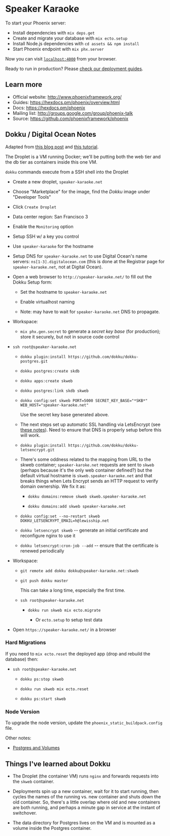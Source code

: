 # Speaker Karaoke

To start your Phoenix server:

  * Install dependencies with `mix deps.get`
  * Create and migrate your database with `mix ecto.setup`
  * Install Node.js dependencies with `cd assets && npm install`
  * Start Phoenix endpoint with `mix phx.server`

Now you can visit [`localhost:4000`](http://localhost:4000) from your browser.

Ready to run in production? Please [check our deployment guides](https://hexdocs.pm/phoenix/deployment.html).

## Learn more

  * Official website: http://www.phoenixframework.org/
  * Guides: https://hexdocs.pm/phoenix/overview.html
  * Docs: https://hexdocs.pm/phoenix
  * Mailing list: http://groups.google.com/group/phoenix-talk
  * Source: https://github.com/phoenixframework/phoenix



## Dokku / Digital Ocean Notes

Adapted from [this blog post](https://medium.com/@jonlunsford/elixir-up-and-running-with-dokku-on-digital-ocean-ce332d64224c) and
[this tutorial](https://phoenixbasics.github.io/index.html).

The Droplet is a VM running Docker; we'll be putting both the web tier and the db tier as
containers inside this one VM.

`dokku` commands execute from a SSH shell into the Droplet

* Create a new droplet, `speaker-karaoke.net`

* Choose "Marketplace" for the image, find the *Dokku* image under "Developer Tools"

* Click `Create Droplet`

* Data center region: San Francisco 3

* Enable the `Monitoring` option

* Setup SSH w/ a key you control

* Use `speaker-karaoke` for the hostname

* Setup DNS for `speaker-karaoke.net` to use Digital Ocean's name servers: `ns[1-3].digitalocean.com` (this is done
  at the Registrar page for `speaker-karaoke.net`, not at Digital Ocean).

* Open a web browser to `http://speaker-karaoke.net/` to fill out the Dokku Setup form:

  * Set the hostname to `speaker-karaoke.net`

  * Enable virtualhost naming

  * Note: may have to wait for `speaker-karaoke.net` DNS to propagate.

* Workspace:

  * `mix phx.gen.secret` to generate a _secret key base_ (for production); store it securely, but not in source code control

* `ssh root@speaker-karaoke.net`
  
  * `dokku plugin:install https://github.com/dokku/dokku-postgres.git`
  
  * `dokku postgres:create skdb`
  
  * `dokku apps:create skweb`
  
  * `dokku postgres:link skdb skweb`

  * `dokku config:set skweb PORT=5000 SECRET_KEY_BASE="*SKB*" WEB_HOST="speaker-karaoke.net"`

    Use the secret key base generated above.

  * The next steps set up automatic SSL handling via LetsEncrypt (see
    [these notes](https://medium.com/@pimterry/effortlessly-add-https-to-dokku-with-lets-encrypt-900696366890)).
    Need to ensure that DNS is properly setup before this will work.

  * `dokku plugin:install https://github.com/dokku/dokku-letsencrypt.git`

  * There's some oddness related to the mapping from URL to the skweb container; `speaker-karoke.net` requests are sent to `skweb` (perhaps
    because it's the only web container defined?) but the default virtual hostname is `skweb.speaker-karaoke.net` and that breaks
    things when Lets Encrypt sends an HTTP request to verify domain ownership.  We fix it as:

    * `dokku domains:remove skweb skweb.speaker-karaoke.net`

    * `dokku domains:add skweb speaker-karaoke.net`
  
  * `dokku config:set --no-restart skweb DOKKU_LETSENCRYPT_EMAIL=h@lewisship.net`

  * `dokku letsencrypt skweb` --  generate an initial certificate and reconfigure nginx to use it

  * `dokku letsencrypt:cron-job --add`  -- ensure that the certificate is renewed periodically

* Workspace:

  * `git remote add dokku dokku@speaker-karaoke.net:skweb`

  * `git push dokku master`

    This can take a long time, especially the first time.

  * `ssh root@speaker-karaoke.net`

    * `dokku run skweb mix ecto.migrate`

      * Or `ecto.setup` to setup test data

 * Open `https://speaker-karaoke.net/` in a browser

### Hard Migrations

If you need to `mix ecto.reset` the deployed app (drop and rebuild the database) then:

  * `ssh root@speaker-karaoke.net`

    * `dokku ps:stop skweb`

    * `dokku run skweb mix ecto.reset`

    * `dokku ps:start skweb`

### Node Version

To upgrade the node version, update the `phoenix_static_buildpack.config` file.

Other notes:

* [Postgres and Volumes](https://github.com/dokku/dokku-postgres/issues/78)

## Things I've learned about Dokku

  * The Droplet (the container VM) runs `nginx` and forwards requests into the `skweb` container.

  * Deployments spin up a new container, wait for it to start running, then cycles the names of the running vs. new container and shuts down the old container.
    So, there's a little overlap where old and new containers are both running, and perhaps a minute gap in service at the instant of switchover.

  * The data directory for Postgres lives on the VM and is mounted as a volume inside the Postgres container.
